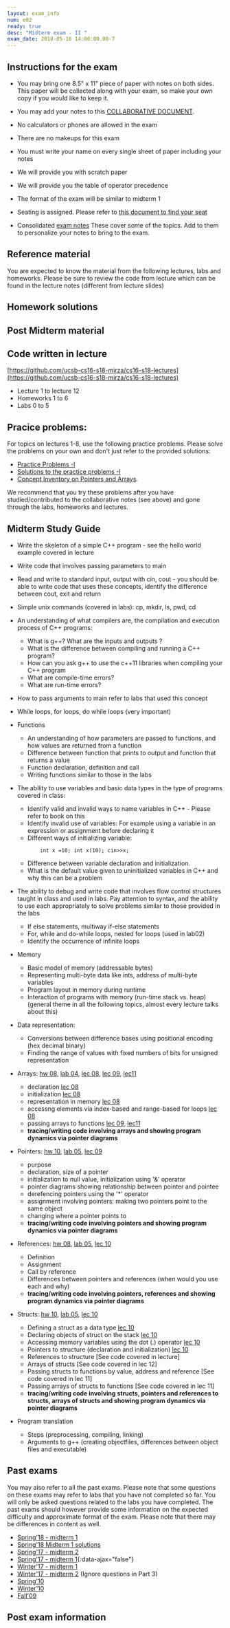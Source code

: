 ```yaml
---
layout: exam_info
num: e02
ready: true
desc: "Midterm exam - II "
exam_date: 2018-05-16 14:00:00.00-7
---
```


## Instructions for the exam 

* You may bring one 8.5" x 11" piece of paper with notes on both sides. This paper will be collected along with your exam, so make your own copy if you would like to keep it.
* You may add your notes to this [COLLABORATIVE DOCUMENT](https://docs.google.com/document/d/1FY4WxNp9Vdc9jtEhCSRUVSeLgF4MjjHQaQuaMg7rQP4/edit?usp=sharing).
* No calculators or phones are allowed in the exam  
* There are no makeups for this exam
* You must write your name on every single sheet of paper including your notes
* We will provide you with scratch paper
* We will provide you the table of operator precedence
* The format of the exam will be similar to midterm 1
* Seating is assigned. Please refer to [this document to find your seat](https://docs.google.com/spreadsheets/d/1nJZhnM10757BL2UdpI76TwH_MW-xinP2KMA1camuu3M/edit?usp=sharing)


* Consolidated [exam notes](
https://docs.google.com/document/d/1SyE8iRpH-haLS06KGHZdZaOniGsh9V0lG8vfpStX43Y/edit?usp=sharing
 ) These cover some of the topics. Add to them to personalize your notes to bring to the exam.

## Reference material
You are expected to know the material from the following lectures, labs and homeworks. Please be sure to review the code from lecture which can be found in the lecture notes (different from lecture slides)

## Homework solutions


## Post Midterm material

## Code written in lecture
[https://github.com/ucsb-cs16-s18-mirza/cs16-s18-lectures](https://github.com/ucsb-cs16-s18-mirza/cs16-s18-lectures)
* Lecture 1 to lecture 12
* Homeworks 1 to 6
* Labs 0 to 5

## Pracice problems: 

For topics on lectures 1-8, use the following practice problems. Please solve the problems on your own and don't just refer to the provided solutions:

* [Practice Problems -I](https://docs.google.com/document/d/1-hpeFpfTvdcvNeTgvdJpWsLrkXrpdrq4-ZA1Dg7fC6w/edit?usp=sharing)
* [Solutions to the practice problems -I](https://docs.google.com/document/d/1ezZK5Xh2zax86bvSy2o9gaNp2bPWDMLDwJX0oP_SGoQ/edit?usp=sharing)
* [Concept Inventory on Pointers and Arrays](https://drive.google.com/drive/folders/0B1z9k2M7uTvJaE9rR0F0OVV5ZWs?usp=sharing). 

We recommend that you try these problems after you have studied/contributed to the collaborative notes (see above) and gone through the labs, homeworks and lectures.


## Midterm Study Guide

* Write the skeleton of a simple C++ program - see the hello world example covered in lecture
* Write code that involves passing parameters to main
* Read and write to standard input, output with cin, cout - you should be able to write code that uses these concepts, identify the difference between cout, exit and return 
* Simple unix commands (covered in labs): cp, mkdir, ls, pwd, cd
* An understanding of what compilers are, the compilation and execution process of C++ programs: 
	* What is g++? What are the inputs and outputs ?
	* What is the difference between compiling and running a C++ program?
	* How can you ask g++ to use the c++11 libraries when compiling your C++ program
	* What are compile-time errors?
	* What are run-time errors?

* How to pass arguments to main refer to labs that used this concept

* While loops, for loops, do while loops (very important)

* Functions
  * An understanding of how parameters are passed to functions, and how values are returned from a function
  * Difference between function that prints to output and function that returns a value
  * Function declaration, definition and call
  * Writing functions similar to those in the labs

* The ability to use variables and basic data types in the type of programs covered in class:
	* Identify valid and invalid ways to name variables in C++ - Please refer to book on this
	* Identify invalid use of variables: For example using a variable in an expression or assignment before declaring it
	* Different ways of initializing variable: 
		```
			int x =10; int x(10); cin>>x;
		```
	* Difference between variable declaration and initialization.
	* What is the default value given to uninitialized variables in C++ and why this can be a problem

* The ability to debug and write code that involves flow control structures taught in class and used in labs. Pay attention to syntax, and the ability to use each appropriately to solve problems similar to those provided in the labs
	* If else statements, multiway if-else statements
	* For, while and do-while loops, nested for loops (used in lab02)
	* Identify the occurrence of infinite loops

* Memory
    * Basic model of memory (addressable bytes)
    * Representing multi-byte data like ints, address of multi-byte variables
    * Program layout in memory during runtime
    * Interaction of programs with memory (run-time stack vs. heap) (general theme in all the following topics, almost every lecture talks about this)

* Data representation:
    * Conversions between difference bases using positional encoding (hex decimal binary)
    * Finding the range of values with fixed numbers of bits for unsigned representation

* Arrays: [hw 08](/hwk/h08/),  [lab 04](/lab/lab04/), [lec 08](/lectures/lect08/), [lec 09](/lectures/lect09/), [lec11](/lectures/lect11/)
    * declaration [lec 08](/lectures/lect08/)
    * initialization [lec 08](/lectures/lect08/)
    * representation in memory [lec 08](/lectures/lect08/)
    * accessng elements via index-based and range-based for loops [lec 08](/lectures/lect08/)
    * passing arrays to functions [lec 09](/lectures/lect09/), [lec11](/lectures/lect11/)
    * **tracing/writing code involving arrays and showing program dynamics via pointer diagrams**

* Pointers: [hw 10](/hwk/h10/),  [lab 05](/lab/lab05/), [lec 09](/lectures/lect09/)
    * purpose
    * declaration, size of a pointer
    * initialization to null value, initialization using '&' operator
    * pointer diagrams showing relationship between pointer and pointee
    * derefencing pointers using the '*' operator
    * assignment involving pointers: making two pointers point to the same object
    * changing where a pointer points to
    * **tracing/writing code involving pointers and showing program dynamics via pointer diagrams**

* References: [hw 08](/hwk/h08/), [lab 05](/lab/lab05/), [lec 10](/lectures/lect10/)
    * Definition
    * Assignment
    * Call by reference
    * Differences between pointers and references (when would you use each and why)
    * **tracing/writing code involving pointers, references and showing program dynamics via pointer diagrams**

* Structs: [hw 10](/hwk/h10/), [lab 05](/lab/lab05/), [lec 10](/lectures/lect10/)
    * Defining a struct as a data type [lec 10](/lectures/lect10/)
    * Declaring objects of struct on the stack [lec 10](/lectures/lect10/)
    * Accessing memory variables using the dot (.) operator [lec 10](/lectures/lect10/)
    * Pointers to structure (declaration and initialization) [lec 10](/lectures/lect10/)
    * References to structure [See code covered in lecture]
    * Arrays of structs [See code covered in lec 12]
    * Passing structs to functions by value, address and reference [See code covered in lec 11]
    * Passing arrays of structs to functions [See code covered in lec 11]
    * **tracing/writing code involving structs, pointers and references to structs, arrays of structs and showing program dynamics via pointer diagrams**

* Program translation
    * Steps (preprocessing, compiling, linking)
    * Arguments to g++ (creating objectfiles, differences between object files and executable)



## Past exams
You may also refer to all the past exams. Please note that some questions on these exams may refer to labs that you have not completed so far. You will only be asked questions related to the labs you have completed. The past exams should however provide some information on the expected difficulty and approximate format of the exam. Please note that there may be differences in content as well.

* [Spring'18 - midterm 1](http://bit.ly/CS16-S18-Midterm-I-questions)
* [Spring'18 Midterm 1 solutions](http://bit.ly/CS16-S18-Midterm-I-Solutions)
* [Spring'17 - midterm 2](https://docs.google.com/document/d/1ntjJnT3H9DAeQbygjyJoC6PLHIM9xyarSTFpOGF9KsU/edit?usp=sharing)
* [Spring'17 - midterm 1](midterm1-sp17.pdf){:data-ajax="false"}
* [Winter'17 - midterm 1](https://drive.google.com/file/d/0B__7284Jee0fS1hYSW1yMUpYd2s/view?usp=sharing)
* [Winter'17 - midterm 2](https://drive.google.com/open?id=0B1z9k2M7uTvJQlVPZnZMM2JiQkk) (Ignore questions in Part 3)
* [Spring'10](http://www.cs.ucsb.edu/~pconrad/cs16/10S/exams/)
* [Winter'10](http://www.cs.ucsb.edu/~pconrad/cs16/10W/exams/)
* [Fall'09](http://www.cs.ucsb.edu/~pconrad/cs16/09F/exams)

## Post exam information
